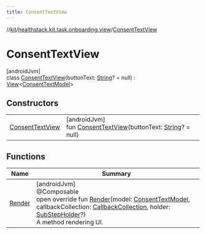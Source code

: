 ```yaml
---
title: ConsentTextView
---
```

//[kit](../../../index.html)/[healthstack.kit.task.onboarding.view](../index.html)/[ConsentTextView](index.html)



# ConsentTextView



[androidJvm]\
class [ConsentTextView](index.html)(buttonText: [String](https://kotlinlang.org/api/latest/jvm/stdlib/kotlin/-string/index.html)? = null) : [View](../../healthstack.kit.task.base/-view/index.html)&lt;[ConsentTextModel](../../healthstack.kit.task.onboarding.model/-consent-text-model/index.html)&gt;



## Constructors


| | |
|---|---|
| [ConsentTextView](-consent-text-view.html) | [androidJvm]<br>fun [ConsentTextView](-consent-text-view.html)(buttonText: [String](https://kotlinlang.org/api/latest/jvm/stdlib/kotlin/-string/index.html)? = null) |


## Functions


| Name | Summary |
|---|---|
| [Render](-render.html) | [androidJvm]<br>@Composable<br>open override fun [Render](-render.html)(model: [ConsentTextModel](../../healthstack.kit.task.onboarding.model/-consent-text-model/index.html), callbackCollection: [CallbackCollection](../../healthstack.kit.task.base/-callback-collection/index.html), holder: [SubStepHolder](../../healthstack.kit.task.survey.question/-sub-step-holder/index.html)?)<br>A method rendering UI. |

